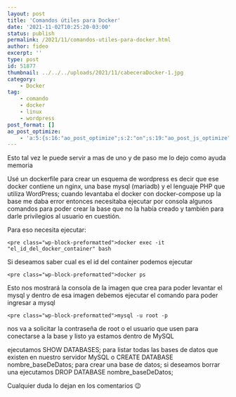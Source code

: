 ```yaml
---
layout: post
title: 'Comandos útiles para Docker'
date: '2021-11-02T10:25:20-03:00'
status: publish
permalink: /2021/11/comandos-utiles-para-docker.html
author: fideo
excerpt: ''
type: post
id: 51877
thumbnail: ../../../uploads/2021/11/cabeceraDocker-1.jpg
category:
    - Docker
tag:
    - comando
    - docker
    - linux
    - wordpress
post_format: []
ao_post_optimize:
    - 'a:5:{s:16:"ao_post_optimize";s:2:"on";s:19:"ao_post_js_optimize";s:2:"on";s:20:"ao_post_css_optimize";s:2:"on";s:12:"ao_post_ccss";s:2:"on";s:16:"ao_post_lazyload";s:2:"on";}'
---
```

Esto tal vez le puede servir a mas de uno y de paso me lo dejo como ayuda memoria

Usé un dockerfile para crear un esquema de wordpress es decir que ese docker contiene un nginx, una base mysql (mariadb) y el lenguaje PHP que utiliza WordPress; cuando levantaba el docker con docker-compose up la base me daba error entonces necesitaba ejecutar por consola algunos comandos para poder crear la base que no la había creado y también para darle privilegios al usuario en cuestión.

Para eso necesita ejecutar:

```
<pre class="wp-block-preformatted">docker exec -it "el_id_del_docker_container" bash 
```

Si deseamos saber cual es el id del container podemos ejecutar

```
<pre class="wp-block-preformatted">docker ps 
```

Esto nos mostrará la consola de la imagen que crea para poder levantar el mysql y dentro de esa imagen debemos ejecutar el comando para poder ingresar a mysql

```
<pre class="wp-block-preformatted">mysql -u root -p
```

nos va a solicitar la contraseña de root o el usuario que usen para conectarse a la base y listo ya estamos dentro de MySQL

ejecutamos SHOW DATABASES; para listar todas las bases de datos que existen en nuestro servidor MySQL o CREATE DATABASE nombre\_baseDeDatos; para crear una base de datos; si deseamos borrar una ejecutamos DROP DATABASE nombre\_baseDeDatos;

Cualquier duda lo dejan en los comentarios 😉
